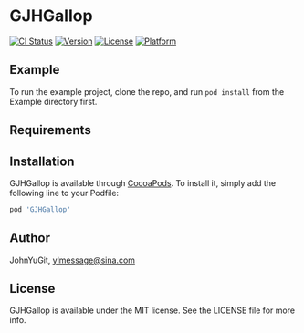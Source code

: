 # GJHGallop

[![CI Status](https://img.shields.io/travis/JohnYuGit/GJHGallop.svg?style=flat)](https://travis-ci.org/tnomg/GJHGallop)
[![Version](https://img.shields.io/cocoapods/v/GJHGallop.svg?style=flat)](https://cocoapods.org/pods/GJHGallop)
[![License](https://img.shields.io/cocoapods/l/GJHGallop.svg?style=flat)](https://cocoapods.org/pods/GJHGallop)
[![Platform](https://img.shields.io/cocoapods/p/GJHGallop.svg?style=flat)](https://cocoapods.org/pods/GJHGallop)

## Example

To run the example project, clone the repo, and run `pod install` from the Example directory first.

## Requirements

## Installation

GJHGallop is available through [CocoaPods](https://cocoapods.org). To install
it, simply add the following line to your Podfile:

```ruby
pod 'GJHGallop'
```

## Author

JohnYuGit, ylmessage@sina.com

## License

GJHGallop is available under the MIT license. See the LICENSE file for more info.
